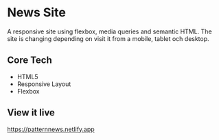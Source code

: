 # News Site

A responsive site using flexbox, media queries and semantic HTML. The site is changing depending on visit it from a mobile, tablet och desktop.

## Core Tech

- HTML5
- Responsive Layout
- Flexbox

## View it live

https://patternnews.netlify.app
